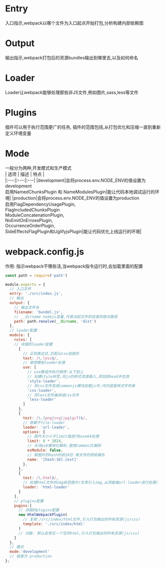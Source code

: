 # Entry  
入口指示,webpack以哪个文件为入口起点开始打包,分析构建内部依赖图
# Output
输出指示,webpack打包后的资源bundles输出到哪里去,以及如何命名
# Loader
Loader让webpack能够处理那些非JS文件,例如图片,sass,less等文件
# Plugins
插件可以用于执行范围更广的任务, 插件的范围包括,从打包优化和压缩一直到重新定义环境变量
# Mode
一般分为两种,开发模式和生产模式  
| 选项 | 描述 | 特点 |  
|:---:|:---:|:---|
|development|会将process.env.NODE_ENV的值设置为development <br> 启用NamedChunksPlugin 和 NameModulesPlugin|能让代码本地调试运行的环境|
|production|会将process.env.NODE_ENV的值设置为production<br>启用FlagDependencyUsagePlugin,<br>FlagIncludedChunksPlugin<br>ModuleConcatenationPlugin,<br>NoEmitOnErroesPlugin,<br>OccurrenceOrderPlugin,<br>SideEffectsFlagPlugin和UglifyjsPlugin|能让代码优化上线运行的环境|  

# webpack.config.js  
作用: 指示webpack干哪些活,当webpack指令运行时,会加载里面的配置  
```js
const path = require('path')

module.exports = {
  // 入口文件
  entry: './src/index.js',
  // 输出
  output: {
    // 输出文件名
    filename: 'bundel.js',
    // __dirname nodejs变量,代表当前文件的目录的绝对路径
    path: path.resolve(__dirname, 'dist')
  },
  // loader配置
  module: {
    rules: [
    // 详细的loader配置
      {
        // 正则表达式,匹配以css结尾的
        test: /\.less$/,
        // 使用哪些loader处理
        use: [
          // use数组中执行顺序:从下到上
          // 创建style标签,将js的样式资源插入,添加到head中生效
          'style-loader',
          // 将css文件变成commonjs模块加载js中,内内容是样式字符串
          'css-loader',
          // 将less文件编译成css文件
          'less-loader'
        ]
      },
      {
        test: /\.(png|svg|jpg|gif)$/,
        // 依赖于file-loader
        loader: 'url-loader',
        options: {
          // 图片大小小于limit值进行base64处理
          limit: 8 * 1024,
          // 关闭es6模块化解析,使用CommonJS解析
          esModule: false,
          // 取图片的hash的前10位 取文件的原拓展名
          name: '[hash:10].[ext]'
        },
      },
      {
        test: /\.html$/,
        // 处理html文件的img标签图片(负责引入img,从而能被url-loader进行处理)
        loader: 'html-loader'
      }
    ],
    // plugins配置
    pugins:[
      // 详细的plugins配置
      new HtmlWebpackPlugin(
        // 复制./src/index/html文件,引入打包输出的所有资源(js/css)
        template: './src/index/html'
      )
      // 功能: 默认会常见一个空的html,引入打包输出的所有资源(js/css)
    ]
  },
  // 模式
  mode:'development'
  // 或者为 production
};
```
